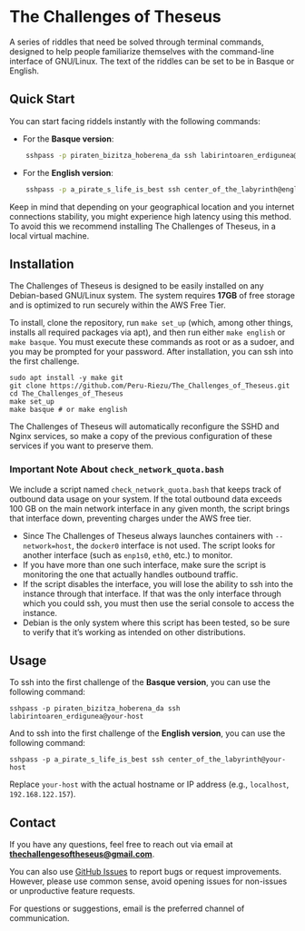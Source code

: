 # The Challenges of Theseus

A series of riddles that need be solved through terminal commands, designed to help people familiarize themselves with the command-line interface of GNU/Linux. The text of the riddles can be set to be in Basque or English.

## Quick Start

You can start facing riddels instantly with the following commands:

- For the **Basque version**:
```bash
    sshpass -p piraten_bizitza_hoberena_da ssh labirintoaren_erdigunea@theseus.ecclesiad.net
```
- For the **English version**:
```bash
    sshpass -p a_pirate_s_life_is_best ssh center_of_the_labyrinth@english.theseus.ecclesiad.net
```

Keep in mind that depending on your geographical location and you internet connections stability, you might experience high latency using this method. To avoid this we recommend installing The Challenges of Theseus, in a local virtual machine.

## Installation

The Challenges of Theseus is designed to be easily installed on any Debian-based GNU/Linux system. The system requires **17GB** of free storage and is optimized to run securely within the AWS Free Tier.

To install, clone the repository, run `make set_up` (which, among other things, installs all required packages via apt), and then run either `make english` or `make basque`. You must execute these commands as root or as a sudoer, and you may be prompted for your password. After installation, you can ssh into the first challenge.

    sudo apt install -y make git
    git clone https://github.com/Peru-Riezu/The_Challenges_of_Theseus.git
    cd The_Challenges_of_Theseus
    make set_up
    make basque # or make english

The Challenges of Theseus will automatically reconfigure the SSHD and Nginx services, so make a copy of the previous configuration of these services if you want to preserve them.

### Important Note About `check_network_quota.bash`

We include a script named `check_network_quota.bash` that keeps track of outbound data usage on your system. If the total outbound data exceeds 100 GB on the main network interface in any given month, the script brings that interface down, preventing charges under the AWS free tier.

- Since The Challenges of Theseus always launches containers with `--network=host`, the `docker0` interface is not used. The script looks for another interface (such as `enp1s0`, `eth0`, etc.) to monitor.  
- If you have more than one such interface, make sure the script is monitoring the one that actually handles outbound traffic.  
- If the script disables the interface, you will lose the ability to ssh into the instance through that interface. If that was the only interface through which you could ssh,
you must then use the serial console to access the instance.  
- Debian is the only system where this script has been tested, so be sure to verify that it’s working as intended on other distributions.

## Usage

To ssh into the first challenge of the **Basque version**, you can use the following command:

    sshpass -p piraten_bizitza_hoberena_da ssh labirintoaren_erdigunea@your-host

And to ssh into the first challenge of the **English version**, you can use the following command:

    sshpass -p a_pirate_s_life_is_best ssh center_of_the_labyrinth@your-host


Replace `your-host` with the actual hostname or IP address (e.g., `localhost`, `192.168.122.157`).

## Contact

If you have any questions, feel free to reach out via email at **[thechallengesoftheseus@gmail.com](mailto:thechallengesoftheseus@gmail.com)**.  

You can also use [GitHub Issues](https://github.com/Peru-Riezu/The_Challenges_of_Theseus/issues) to report bugs or request improvements. However, please use common sense, avoid opening issues for non-issues or unproductive feature requests.  

For questions or suggestions, email is the preferred channel of communication.

